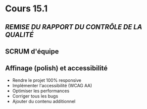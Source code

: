 # Cours 15.1

## *REMISE DU RAPPORT DU CONTRÔLE DE LA QUALITÉ*

## SCRUM d'équipe

## Affinage (polish) et accessibilité

- Rendre le projet 100% responsive
- Implémenter l'accessibilité (WCAG AA)
- Optimiser les performances
- Corriger tous les bugs
- Ajouter du contenu additionnel
